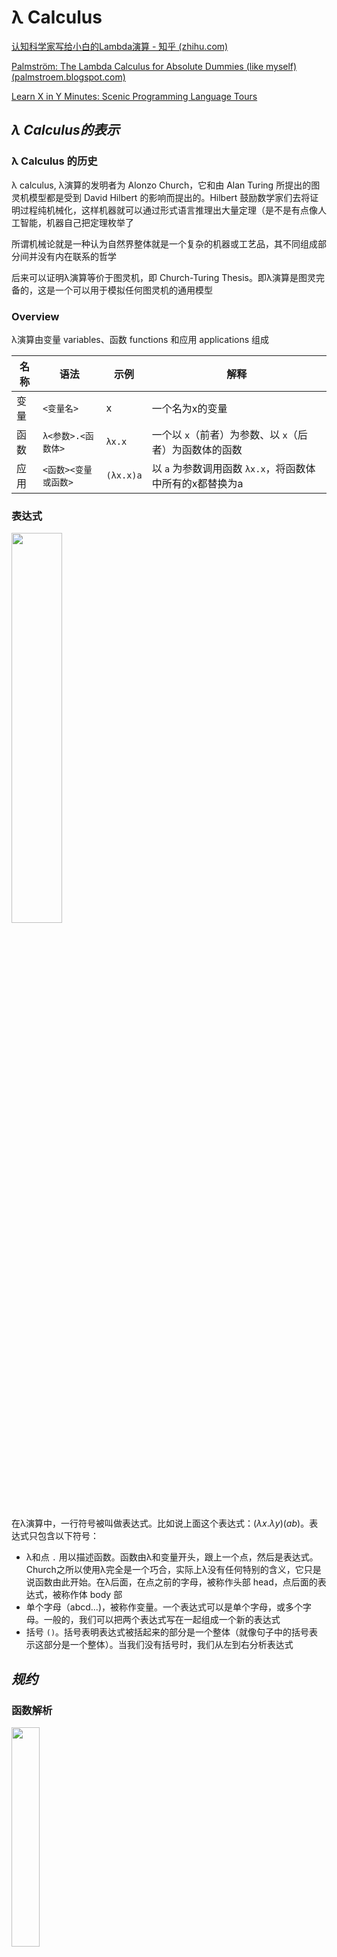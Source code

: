 # λ Calculus

[认知科学家写给小白的Lambda演算 - 知乎 (zhihu.com)](https://zhuanlan.zhihu.com/p/30510749)

[Palmström: The Lambda Calculus for Absolute Dummies (like myself) (palmstroem.blogspot.com)](https://palmstroem.blogspot.com/2012/05/lambda-calculus-for-absolute-dummies.html)

[Learn X in Y Minutes: Scenic Programming Language Tours](https://learnxinyminutes.com/docs/zh-cn/lambda-calculus-cn/)

## *λ Calculus的表示*

### λ Calculus 的历史

λ calculus, λ演算的发明者为 Alonzo Church，它和由 Alan Turing 所提出的图灵机模型都是受到 David Hilbert 的影响而提出的。Hilbert 鼓励数学家们去将证明过程纯机械化，这样机器就可以通过形式语言推理出大量定理（是不是有点像人工智能，机器自己把定理枚举了

所谓机械论就是一种认为自然界整体就是一个复杂的机器或工艺品，其不同组成部分间并没有内在联系的哲学

后来可以证明λ演算等价于图灵机，即 Church-Turing Thesis。即λ演算是图灵完备的，这是一个可以用于模拟任何图灵机的通用模型

### Overview

λ演算由变量 variables、函数 functions 和应用 applications 组成

| 名称 | 语法                 | 示例      | 解释                                                     |
| ---- | -------------------- | --------- | -------------------------------------------------------- |
| 变量 | `<变量名>`           | x         | 一个名为x的变量                                          |
| 函数 | `λ<参数>.<函数体>`   | `λx.x`    | 一个以 `x`（前者）为参数、以 `x`（后者）为函数体的函数   |
| 应用 | `<函数><变量或函数>` | `(λx.x)a` | 以 `a` 为参数调用函数 `λx.x`，将函数体中所有的x都替换为a |

### 表达式

<img src="lambda表达式.webp" width="40%">

在λ演算中，一行符号被叫做表达式。比如说上面这个表达式：$(\lambda x.\lambda y)(ab)$。表达式只包含以下符号：

- λ和点 `.` 用以描述函数。函数由λ和变量开头，跟上一个点，然后是表达式。Church之所以使用λ完全是一个巧合，实际上λ没有任何特别的含义，它只是说函数由此开始。在λ后面，在点之前的字母，被称作头部 head，点后面的表达式，被称作体 body 部
- 单个字母（abcd...)，被称作变量。一个表达式可以是单个字母，或多个字母。一般的，我们可以把两个表达式写在一起组成一个新的表达式
- 括号 `()`。括号表明表达式被括起来的部分是一个整体（就像句子中的括号表示这部分是一个整体）。当我们没有括号时，我们从左到右分析表达式

## *规约*

### 函数解析

<img src="解析lambda表达式.png" width="30%">

在函数后边又跟了一个表达式时，它可以被解析 resolve。解析过程就是将头部一个变量去掉，然后将它所有在体部的出现的这个变量替换成写在函数后边跟着的表达式

这个解析求值当的操作是通过β-归约, β-Reduction完成的, 它本质上是词法层面上的替换

在头部中提到的变量被称作**约束变量 bound variables**，没有提到的称作**自由变量 free variables**。因为函数可以是其他函数的一部分，所以一个变量可以同时是约束变量，又是自由变量

```
(λx.x)a ----> a
(λx.y)a ----> y # 函数体内没有x，所以a没有地方替换x，结果为y
```

### Currying

尽管λ演算传统上仅支持单个参数的函数，但我们可以通过Currying 柯里化的技巧创建多个参数的函数

Currying 是把接受多个参数的函数变换成接受一个单一参数（最初函数的第一个参数）的函数，并且返回接受余下的参数而且返回结果的新函数的技术

在理论计算机科学中，柯里化提供了在简单的理论模型中，比如：只接受一个单一参数的λ演算中，研究带有多个参数的函数的方式

带多个参数的函数其实就是高阶函数，也就是函数里面又套了函数，比如说下面的

```
(λx.(λy.x))a <--------> (λxy).x(a) = λy.a # 等价
```

 规则：从左向右替换，每替换一次，就消去head中最左边的变量

## *应用*

### 布尔运算

λ演算中只有函数，没有布尔值、数字或者其他任何传统的非函数数据类型

* 布尔值中的True和False是如下定义的

  ```
  True: λx.λy.x(any_value) <--------> λ(xy).x(any_value) <--------> λ(y).(any_value)
  False: λx.λy.y(any_value) <--------> λ(xy).y(any_value) <--------> λ(y).(null)
  ```

  解释一下上面的False定义：当表达式被解析，它会把第一个表达式丢掉，然后第二个原封不动。它的约束变量x会被空字符串替换（因为它不在体中出现），当然参数y也就没有用了，因为它无人可接收。所以最后留下一个y

* NOT

* AND

* OR

### 条件

### 数字

尽管 lambda 演算中没有数字, 我们还可以用[邱奇编码](https://zh.wikipedia.org/wiki/邱奇编码)([Church numerals](https://en.wikipedia.org/wiki/Church_encoding))将数字嵌入到 lambda 演算中

上面已经定义的True也就是1，可以继续嵌套表达式来定义其他的自然数，比如说定义2

```
λ(xy).x(x(any_value)) <--------> 2
```

也就是说嵌套几次最后得到的自然数就是多少
$$
n=\lambda\underbrace{(f(f(\cdots f(n))))}_{n}
$$

### 加减乘除

## *不动点*

# 函数式编程

函数式编程 Functional Programming, FP 是一种编程范式，它将计算视为数学函数的求值，并避免了数据的状态改变以及可变数据。在函数式编程中，函数是一等公民 first-class citizens，这意味着函数可以作为参数传递给其他函数，也可以作为结果返回，还可以被赋值给变量

λ演算是函数式编程最重要的基础。而且λ演算的函数可以接受函数作为输入的参数和输出的返回值

## *函数式编程的特性*

最重要的特性莫过于函数在FP中被当作一等公民（first-class citizens）。这意味着函数可以被应用，也可以被当作数据。更具体来说函数可以作为参数传递给其他函数，也可以作为其他函数的返回结果

* 纯函数 Pure Functions 是函数式编程的核心概念之一。一个纯函数具有以下两个主要特性：
  * 输出只依赖于输入：给定相同的输入，纯函数总是返回相同的输出
  * 无副作用：执行函数不会对系统的状态产生影响，即不会修改任何外部状态或数据
* 不可变性 Immutability：在函数式编程中，一旦数据被创建，它就不能被改变。所有的数据结构都是不可变的。如果需要修改某个数据结构，需要创建一个新的数据结构来代替原来的版本
* 无副作用 Side Effect：的是函数内部与外部互动（最典型的情况，就是修改全局变量的值），产生运算以外的其他结果
* 引用透明 Referential transparency：指的是函数的运行不依赖于外部变量或"状态"，只依赖于输入的参数，任何时候只要参数相同，引用函数所得到的返回值总是相同的
* 高阶函数 Higher-Order Functions：大量使用高阶函数：变量存储、闭包应用、函数高度可组合
* 函数组合 Function Composition：函数组合涉及将多个函数组合成单个函数，这个新函数继承了组合中的每个函数的行为。这促进了代码重用和模块化
* 惰性评估 Lazy Evaluation：惰性评估指的是表达式直到其值真正需要时才被计算。这允许程序构造潜在无限的数据结构，如无限列表和流
* 递归 Recursion：由于不可变性，函数式语言中经常使用递归来实现循环或遍历数据结构。大多数函数式语言提供优化技术（如尾递归优化）来使递归操作更加高效
* 类型系统 Type Systems：很多函数式编程语言（如Haskell）拥有非常强大的类型系统，包含类型推断、代数数据类型等特性，它们可以帮助捕获编程错误并在编译时期进行更多的优化

函数式编程语言的例子包括但不限于Haskell、Erlang、Clojure、F#和Scala。现代多范式语言如JavaScript、Python、Ruby和C#也支持函数式编程的一些特性。

函数式编程的优势在于代码通常更简洁、更易于理解，并且因为其无副作用和不可变性的特点，它能极大地降低并发编程中出现问题的风险。缺点可能包括对于习惯了命令式编程的开发者来说有一定的学习曲线，以及与基于命令式编程的语言相比，在某些情况下性能上的差异

## *Monad*

# OCaml

OCaml是一种功能强大的编程语言，它结合了函数式编程 Functional Programming、命令式编程 Imperative Programming 和面向对象编程 Object-Oriented Programming的特点。OCaml诞生于1996年，由INRIA（法国国家信息与自动化研究所）开发，是Caml语言家族中的一个重要成员

## *安装*

### 使用opam进行安装

opam, OCaml Package Manager 是OCaml的包管理器

首先安装opam

```cmd
$ sh <(curl -sL \
https://raw.githubusercontent.com/ocaml/opam/master/shell/install.sh)
```

或者也可以自己去网站上安装 https://opam.ocaml.org/doc/Install.html.

接下来安装ocaml解释器和配置环境

```cmd
$ opam init --bare
$ opam switch create 5.1.1
$ eval $(opam env)
$ opam install ocaml-lsp-server dune utop mparser \
ocamlformat ounit2 qcheck
```

最后安装一下VS Code的OCaml Platform extension

## *表达式*

### 基本表达式

```ocaml
# 3+4;;
- : int = 7
```

* At `#`, the interpreter is waiting for input
* The `;;` causes evaluation of the given input
* The result is computed and returned together with its type

### 预定义的常数和操作符

| Type   | Constants: examples | Operators     |
| ------ | ------------------- | ------------- |
| int    | 0, 3, -7            | `+ - * / mod` |
| float  | -3.0, 7.0           | `+. -. .* /.` |
| bool   | ture, false         | `not || &&`   |
| string | "hello"             | `^`           |
| char   | 'a', 'b'            |               |

OCaml的很多operators没有重载，只能由int来使用，其他数据类型的，比如说float，要用其他的操作符

### 比较符

所有的数据类型都支持 `= <> < <= >= >`

这里有个 `<>` 操作符用于比较两个值是否不相同。如果两个值不相同，它返回 `true`；如果它们相同，它返回 `false`

```ocaml
# let are_not_equal = 3 <> 4;;
val are_not_equal : bool = true
```

### 变量

通过 `let` 给一个变量赋值

```ocaml
# let seven = 3 + 4;;
val seven : int = 7
# seven;;
- : int = 7
```

和其他编程语言不同，变量必须要用一个小写字母开头

另外如果定义了同名变量会构成隐藏 hidden

```ocaml
# let seven = 42;;
val seven : int = 42
# seven;;
- : int = 42
# let seven = "seven";;
val seven : string = "seven"
```

### 复合数据类型

* Tuples

  ```ocaml
  # (2, 3, 4, 5);;
  - : int * int * int * int = (2, 3, 4, 5)
  # ("hello", true, 3.14159);;
  -: string * bool * float = ("hello", true, 3.14159)
  ```

  没有长度为1的tuples，因为可以在expression外面套括号，编译器无法区分。但是可以有长度为0的，称为unit
  ```ocaml
  # 1;;
  - : int = 1
  # (1);;
  - : int = 1
  # ();;
  - : unit = ()
  ```

* Pairs 是长度为2的 Tuples

  ```ocaml
  # (3 , 4);;
  - : int * int = (3, 4)
  # (1=2,"hello");;
  - : bool * string = (false, "hello")
  ```

* Records，类似于struct。可以调换字段的定义顺序

  如果有很多相同的字段，with 可以重复利用已经定义过的实例

  ```ocaml
   # type test = { a : int; b : string };;
  type test = { a : int; b : string; }
  # let t1 = { a = 5; b = "abc" };;
  val t1 : test = {a = 5; b = "abc"}
  # let t2 = { t1 with a = 3};;
  val t2 : test = {a = 3; b = "abc"}
  ```

* Lists

## *流控制*

### match

match 类似于swtich，`_` 是default的情况

### 分支

```ocaml
if e then e1 else e2
```

### 循环

## *函数*

### 函数定义

### Tail Call

OCaml中的尾调用（tail call）是函数式编程中一个重要的概念，它指的是在函数的最后一步直接进行的函数调用。当一个函数调用是另一个函数的最后一个动作时，我们称这个函数调用是"尾调用"。这种调用可以被编译器或运行时环境优化以避免增加新的栈帧到调用栈上，这种优化成为"尾调用优化"（tail call optimization, TCO）

```ocaml
(* 非尾递归因为在递归调用后还有乘法操作 *)
let rec factorial n =
  if n = 0 then 1
  else n * factorial (n - 1)

(* 尾递归因为对helper的调用是函数的最后操作 *)
let factorial n =
  let rec helper n acc =
    if n = 0 then acc
    else helper (n - 1) (n * acc)
  in
  helper n 1
```

在第一个`factorial`函数中，每次调用`factorial`需要等待递归调用返回结果才能继续执行乘法操作。这意味着系统必须保留每个递归调用的状态，导致栈空间随着递归深度线性增长。

而在第二个`factorial`函数中（使用了`helper`辅助函数），每次对`helper`的递归调用都是函数体中的最后操作，并且传入了累积值`acc`。因此，当前的帧可以被清除，新的调用可以重用该帧的空间。如果编译器或运行时环境实现了尾调用优化，那么即使在非常深的递归层次也不会出现栈溢出的情况。

OCaml 是众多支持尾调用优化的语言之一，这使得在编写递归函数时能够有效地利用内存资源，在处理大量数据或深层递归时尤其重要。通过尾调用优化，递归代码可以达到与迭代相同的空间效率

### 递归函数

## *多态函数*

## *Modules*





读入其他文件

```ocaml
#use "Hello.ml";;
```



# Haskell

[Haskell Language](https://www.haskell.org/)

Haskell是一种标准化的纯函数式编程语言，以其强大的类型系统和对函数式编程概念的支持而闻名。它于1990年首次发布，并以数学家Haskell Curry的名字命名，Curry以他在逻辑学和组合抽象代数方面的贡献著称

## *工具链*

要开始使用Haskell，你可以做以下事情：

1. **安装GHC**：Glasgow Haskell Compiler (GHC) 是目前使用最广泛的Haskell编译器。安装GHC通常也会包括安装Haskell的交互式环境GHCi。

2. **使用Cabal或Stack管理项目**：Cabal和Stack是两个流行的Haskell项目管理工具，用于处理库依赖、构建和测试Haskell程序。

3. **学习语言基础**：由于Haskell和其他主流编程语言（如C++、Java 或 Python）在概念上有很大不同，因此学习它的语法和函数式编程的概念是很重要的。

   *探索库**：Haskell有一个庞大的第三方库生态系统，在[Hackage](https://hackage.haskell.org/) 包管理器中可以找到。

### 一个简单的示例

下面是一个使用Haskell编写的简单程序，该程序定义了一个计算斐波那契数列的函数：

```haskell
fibonacci :: Int -> Integer
fibonacci n = fibs !! n
    where fibs = 0 : 1 : zipWith (+) fibs (tail fibs)

main :: IO ()
main = print (fibonacci 10)
```

在这段代码中，`fibonacci` 函数通过一个无限列表 `fibs` 来定义，这个列表是通过惰性求值生成的。`zipWith` 函数用来取两个列表（`fibs` 和它的尾部 `tail fibs`）并应用 `(+)` 函数来产生新的元素。最后，`main` 函数输出斐波那契数列中的第10个数字。

Haskell的优雅和强大来自于其纯粹的函数式特性和强类型系统，使得代码通常更易于推理，并减少了运行时错误。然而，与命令式和面向对象编程语言相比，Haskell的学习曲线可能相对较陡峭。尽管如此，Haskell提供了许多高级功能，对那些寻求深入理解函数式编程的人来说，它提供了丰富的资源和工具。
